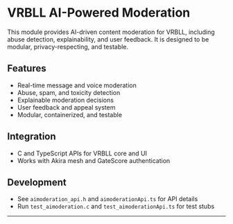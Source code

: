 # VRBLL AI-Powered Moderation

This module provides AI-driven content moderation for VRBLL, including abuse detection, explainability, and user feedback. It is designed to be modular, privacy-respecting, and testable.

## Features
- Real-time message and voice moderation
- Abuse, spam, and toxicity detection
- Explainable moderation decisions
- User feedback and appeal system
- Modular, containerized, and testable

## Integration
- C and TypeScript APIs for VRBLL core and UI
- Works with Akira mesh and GateScore authentication

## Development
- See `aimoderation_api.h` and `aimoderationApi.ts` for API details
- Run `test_aimoderation.c` and `test_aimoderationApi.ts` for test stubs

---
